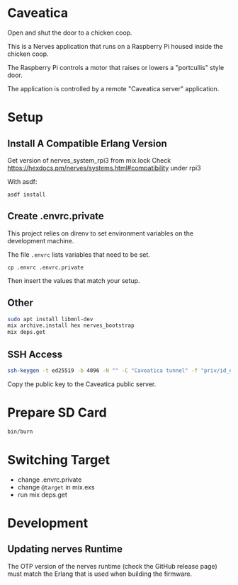 # Caveatica

Open and shut the door to a chicken coop.

This is a Nerves application that runs on a Raspberry Pi
housed inside the chicken coop.

The Raspberry Pi controls a motor that raises or lowers
a "portcullis" style door.

The application is controlled by a remote "Caveatica server"
application.

# Setup

## Install A Compatible Erlang Version

Get version of nerves_system_rpi3 from mix.lock
Check https://hexdocs.pm/nerves/systems.html#compatibility under rpi3

With asdf:

```
asdf install
```

## Create .envrc.private

This project relies on direnv to set environment variables on
the development machine.

The file `.envrc` lists variables that need to be set.

```
cp .envrc .envrc.private
```

Then insert the values that match your setup.

## Other

```sh
sudo apt install libmnl-dev
mix archive.install hex nerves_bootstrap
mix deps.get
```

## SSH Access

```sh
ssh-keygen -t ed25519 -b 4096 -N "" -C "Caveatica tunnel" -f "priv/id_ed25519"
```

Copy the public key to the Caveatica public server.

# Prepare SD Card

```sh
bin/burn
```

# Switching Target

* change .envrc.private
* change `@target` in mix.exs
* run mix deps.get

# Development

## Updating nerves Runtime

The OTP version of the nerves runtime (check the GitHub release page)
must match the Erlang that is used when building the firmware.
